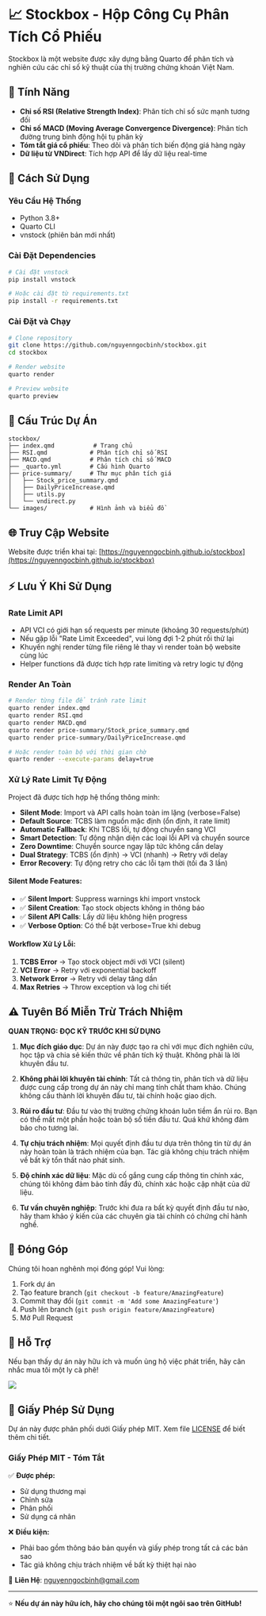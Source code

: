 # 📈 Stockbox - Hộp Công Cụ Phân Tích Cổ Phiếu

Stockbox là một website được xây dựng bằng Quarto để phân tích và nghiên cứu các chỉ số kỹ thuật của thị trường chứng khoán Việt Nam.

## 🌟 Tính Năng

- **Chỉ số RSI (Relative Strength Index)**: Phân tích chỉ số sức mạnh tương đối
- **Chỉ số MACD (Moving Average Convergence Divergence)**: Phân tích đường trung bình động hội tụ phân kỳ
- **Tóm tắt giá cổ phiếu**: Theo dõi và phân tích biến động giá hàng ngày
- **Dữ liệu từ VNDirect**: Tích hợp API để lấy dữ liệu real-time

## 🚀 Cách Sử Dụng

### Yêu Cầu Hệ Thống
- Python 3.8+
- Quarto CLI
- vnstock (phiên bản mới nhất)

### Cài Đặt Dependencies
```bash
# Cài đặt vnstock
pip install vnstock

# Hoặc cài đặt từ requirements.txt
pip install -r requirements.txt
```

### Cài Đặt và Chạy
```bash
# Clone repository
git clone https://github.com/nguyenngocbinh/stockbox.git
cd stockbox

# Render website
quarto render

# Preview website
quarto preview
```

## 📁 Cấu Trúc Dự Án

```
stockbox/
├── index.qmd           # Trang chủ
├── RSI.qmd            # Phân tích chỉ số RSI
├── MACD.qmd           # Phân tích chỉ số MACD
├── _quarto.yml        # Cấu hình Quarto
├── price-summary/     # Thư mục phân tích giá
│   ├── Stock_price_summary.qmd
│   ├── DailyPriceIncrease.qmd
│   ├── utils.py
│   └── vndirect.py
└── images/            # Hình ảnh và biểu đồ
```

## 🌐 Truy Cập Website

Website được triển khai tại: [https://nguyenngocbinh.github.io/stockbox](https://nguyenngocbinh.github.io/stockbox)

## ⚡ Lưu Ý Khi Sử Dụng

### Rate Limit API
- API VCI có giới hạn số requests per minute (khoảng 30 requests/phút)
- Nếu gặp lỗi "Rate Limit Exceeded", vui lòng đợi 1-2 phút rồi thử lại
- Khuyến nghị render từng file riêng lẻ thay vì render toàn bộ website cùng lúc
- Helper functions đã được tích hợp rate limiting và retry logic tự động

### Render An Toàn
```bash
# Render từng file để tránh rate limit
quarto render index.qmd
quarto render RSI.qmd
quarto render MACD.qmd
quarto render price-summary/Stock_price_summary.qmd
quarto render price-summary/DailyPriceIncrease.qmd

# Hoặc render toàn bộ với thời gian chờ
quarto render --execute-params delay=true
```

### Xử Lý Rate Limit Tự Động
Project đã được tích hợp hệ thống thông minh:
- **Silent Mode**: Import và API calls hoàn toàn im lặng (verbose=False)
- **Default Source**: TCBS làm nguồn mặc định (ổn định, ít rate limit)
- **Automatic Fallback**: Khi TCBS lỗi, tự động chuyển sang VCI
- **Smart Detection**: Tự động nhận diện các loại lỗi API và chuyển source
- **Zero Downtime**: Chuyển source ngay lập tức không cần delay
- **Dual Strategy**: TCBS (ổn định) → VCI (nhanh) → Retry với delay
- **Error Recovery**: Tự động retry cho các lỗi tạm thời (tối đa 3 lần)

#### Silent Mode Features:
- ✅ **Silent Import**: Suppress warnings khi import vnstock
- ✅ **Silent Creation**: Tạo stock objects không in thông báo
- ✅ **Silent API Calls**: Lấy dữ liệu không hiện progress
- ✅ **Verbose Option**: Có thể bật verbose=True khi debug

#### Workflow Xử Lý Lỗi:
1. **TCBS Error** → Tạo stock object mới với VCI (silent)
2. **VCI Error** → Retry với exponential backoff
3. **Network Error** → Retry với delay tăng dần
4. **Max Retries** → Throw exception và log chi tiết

## ⚠️ Tuyên Bố Miễn Trừ Trách Nhiệm

**QUAN TRỌNG: ĐỌC KỸ TRƯỚC KHI SỬ DỤNG**

1. **Mục đích giáo dục**: Dự án này được tạo ra chỉ với mục đích nghiên cứu, học tập và chia sẻ kiến thức về phân tích kỹ thuật. Không phải là lời khuyên đầu tư.

2. **Không phải lời khuyên tài chính**: Tất cả thông tin, phân tích và dữ liệu được cung cấp trong dự án này chỉ mang tính chất tham khảo. Chúng không cấu thành lời khuyên đầu tư, tài chính hoặc giao dịch.

3. **Rủi ro đầu tư**: Đầu tư vào thị trường chứng khoán luôn tiềm ẩn rủi ro. Bạn có thể mất một phần hoặc toàn bộ số tiền đầu tư. Quá khứ không đảm bảo cho tương lai.

4. **Tự chịu trách nhiệm**: Mọi quyết định đầu tư dựa trên thông tin từ dự án này hoàn toàn là trách nhiệm của bạn. Tác giả không chịu trách nhiệm về bất kỳ tổn thất nào phát sinh.

5. **Độ chính xác dữ liệu**: Mặc dù cố gắng cung cấp thông tin chính xác, chúng tôi không đảm bảo tính đầy đủ, chính xác hoặc cập nhật của dữ liệu.

6. **Tư vấn chuyên nghiệp**: Trước khi đưa ra bất kỳ quyết định đầu tư nào, hãy tham khảo ý kiến của các chuyên gia tài chính có chứng chỉ hành nghề.

## 🤝 Đóng Góp

Chúng tôi hoan nghênh mọi đóng góp! Vui lòng:
1. Fork dự án
2. Tạo feature branch (`git checkout -b feature/AmazingFeature`)
3. Commit thay đổi (`git commit -m 'Add some AmazingFeature'`)
4. Push lên branch (`git push origin feature/AmazingFeature`)
5. Mở Pull Request

## 💖 Hỗ Trợ

Nếu bạn thấy dự án này hữu ích và muốn ủng hộ việc phát triển, hãy cân nhắc mua tôi một ly cà phê!

<a href="https://www.buymeacoffee.com/nguyenngocbinh" target="_blank"><img src="https://img.buymeacoffee.com/button-api/?text=Mua cho tôi ly cà phê&emoji=☕&slug=nguyenngocbinh&button_colour=FFDD00&font_colour=000000&font_family=Cookie&outline_colour=000000&coffee_colour=ffffff"></a>

## 📝 Giấy Phép Sử Dụng

Dự án này được phân phối dưới Giấy phép MIT. Xem file [LICENSE](LICENSE) để biết thêm chi tiết.

### Giấy Phép MIT - Tóm Tắt

✅ **Được phép:**
- Sử dụng thương mại
- Chỉnh sửa
- Phân phối
- Sử dụng cá nhân

❌ **Điều kiện:**
- Phải bao gồm thông báo bản quyền và giấy phép trong tất cả các bản sao
- Tác giả không chịu trách nhiệm về bất kỳ thiệt hại nào

📧 **Liên Hệ**: [nguyenngocbinh@gmail.com](mailto:nguyenngocbinh@gmail.com)

---

⭐ **Nếu dự án này hữu ích, hãy cho chúng tôi một ngôi sao trên GitHub!**

